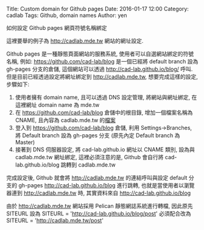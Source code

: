 Title: Custom domain for Github pages
Date: 2016-01-17 12:00
Category: cadlab
Tags: Github, domain names
Author: yen

如何設定 Github pages 網頁符號名稱綁定

<!-- PELICAN_END_SUMMARY -->

這裡要舉的例子為 <http://cadlab.mde.tw> 網站的網址設定.

Github pages 是一種靜態頁面網站的服務系統, 使用者可以自選網站綁定的符號名稱, 例如: <https://github.com/cad-lab/blog>
是一個已經將 default branch 設為 gh-pages 分支的倉儲, 這個網站可以透過 <http://cad-lab.github.io/blog/>  呼叫. 但是目前已經透過設定將網址綁定到 <http://cadlab.mde.tw>, 想要完成這樣的設定, 步驟如下:

1. 使用者擁有 domain name, 且可以透過 DNS 設定管理, 將網站與網址綁定, 在這裡網址 domain name 為 mde.tw
2. 在 <https://github.com/cad-lab/blog> 倉儲中的根目錄, 增加一個檔案名稱為 CNAME, 且內容為 cadlab.mde.tw 的<a href="https://github.com/cad-lab/blog/blob/gh-pages/CNAME">檔案</a>
3. 登入到 <https://github.com/cad-lab/blog> 倉儲, 利用 Settings->Branches, 將 Default branch 設為 gh-pages 分支 (原先內定 Default branch 為 Master)
4. 接著到 DNS 伺服器設定, 將 cad-lab.github.io 網址以 CNAME 類別, 設為與 cadlab.mde.tw 網址綁定, 這裡必須注意的是, Github 會自行將 cad-lab.github.io/blog 跳轉到 cadlab.mde.tw

完成設定後, Github 就會將 http://cadlab.mde.tw 的連結呼叫與設定 default 分支的 gh-pages http://cad-lab.github.io/blog 進行跳轉, 也就是當使用者以瀏覽器連到 <http://cadlab.mde.tw> 時, 其實資料來自 <http://cad-lab.github.io/blog>

由於 <http://cadlab.mde.tw> 網站採用 Pelican 靜態網誌系統進行轉檔, 因此原先 SITEURL 設為 SITEURL = 'http://cad-lab.github.io/blog/post' 必須配合改為 SITEURL = 'http://cadlab.mde.tw/post'
